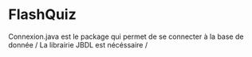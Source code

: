 # FlashQuiz

Connexion.java est le package qui permet de se connecter à la base de donnée /
La librairie JBDL est nécéssaire / 
